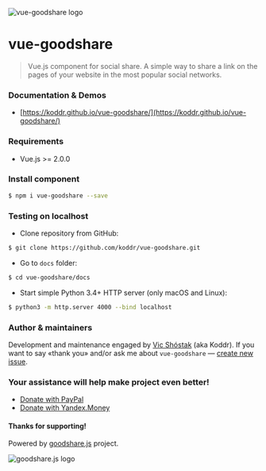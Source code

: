 ![vue-goodshare logo](https://user-images.githubusercontent.com/11155743/32161773-ce78f9a6-bd67-11e7-8636-9cd8974b9ec7.png)

# vue-goodshare

> Vue.js component for social share. A simple way to share a link on the pages of your website in the most popular social networks.

### Documentation & Demos

* [https://koddr.github.io/vue-goodshare/](https://koddr.github.io/vue-goodshare/)

### Requirements

* Vue.js >= 2.0.0

### Install component

```bash
$ npm i vue-goodshare --save
```

### Testing on localhost

* Clone repository from GitHub:

```bash
$ git clone https://github.com/koddr/vue-goodshare.git
```

* Go to `docs` folder:

```bash
$ cd vue-goodshare/docs
```

* Start simple Python 3.4+ HTTP server (only macOS and Linux):

```bash
$ python3 -m http.server 4000 --bind localhost
```

### Author & maintainers

Development and maintenance engaged by [Vic Shóstak](https://github.com/koddr) (aka Koddr). If you want to say «thank you» and/or ask me about `vue-goodshare` — [create new issue](https://github.com/koddr/vue-goodshare/issues/new).

### Your assistance will help make project even better!

* [Donate with PayPal](https://www.paypal.me/koddr/9.99usd)
* [Donate with Yandex.Money](https://money.yandex.ru/to/41001601525977/599)

#### Thanks for supporting!

Powered by [goodshare.js](https://github.com/koddr/goodshare.js) project.

![goodshare.js logo](https://user-images.githubusercontent.com/11155743/32162007-8cbb414e-bd68-11e7-97ae-a66a87b84e46.png)
